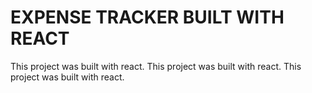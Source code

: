 # EXPENSE TRACKER BUILT WITH REACT

This project was built with react.
This project was built with react.
This project was built with react.



